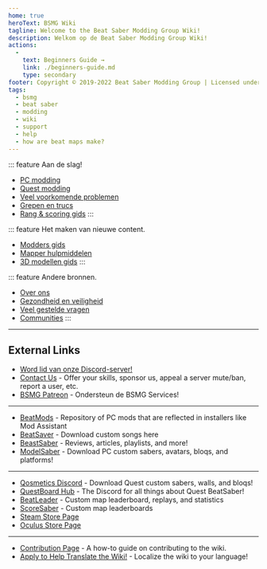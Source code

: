 ```yaml
---
home: true
heroText: BSMG Wiki
tagline: Welcome to the Beat Saber Modding Group Wiki!
description: Welkom op de Beat Saber Modding Group Wiki!
actions:
  - 
    text: Beginners Guide →
    link: ./beginners-guide.md
    type: secondary
footer: Copyright © 2019-2022 Beat Saber Modding Group | Licensed under CC BY-NC-SA 4.0
tags:
  - bsmg
  - beat saber
  - modding
  - wiki
  - support
  - help
  - how are beat maps make?
---
```


<!-- markdownlint-disable MD041 -->
<!-- markdownlint-disable MD033 -->
<div class='features'>

::: feature Aan de slag!
* [PC modding](./pc-modding.md)
* [Quest modding](./quest-modding.md)
* [Veel voorkomende problemen](./support/)
* [Grepen en trucs](./grips-and-tricks.md)
* [Rang & scoring gids](./ranking-guide.md)
:::

::: feature Het maken van nieuwe content.
* [Modders gids](/nl/modding/)
* [Mapper hulpmiddelen](/nl/mapping/)
* [3D modellen gids](/nl/models/)
:::

::: feature Andere bronnen.
* [Over ons](/nl/about/)
* [Gezondheid en veiligheid](./health-and-safety.md)
* [Veel gestelde vragen](/nl/faq/)
* [Communities](/nl/communities/)
:::

</div>

---

<h2 class='noborder'>External Links</h2>
<!-- markdownlint-enable MD033 -->

* [Word lid van onze Discord-server!](https://discord.gg/beatsabermods)
* [Contact Us](https://bsmg.dev/contact) - Offer your skills, sponsor us, appeal a server mute/ban, report a user, etc.
* [BSMG Patreon](https://www.patreon.com/beatsabermods) - Ondersteun de BSMG Services!

---

* [BeatMods](https://beatmods.com) - Repository of PC mods that are reflected in installers like Mod Assistant
* [BeatSaver](https://beatsaver.com/) - Download custom songs here
* [BeastSaber](https://bsaber.com/) - Reviews, articles, playlists, and more!
* [ModelSaber](https://modelsaber.com/) - Download PC custom sabers, avatars, bloqs, and platforms!

---

* [Qosmetics Discord](https://discord.gg/qosmetics) - Download Quest custom sabers, walls, and bloqs!
* [QuestBoard Hub](https://discord.gg/d6DyW9v) - The Discord for all things about Quest BeatSaber!
* [BeatLeader](https://www.beatleader.xyz/) - Custom map leaderboard, replays, and statistics
* [ScoreSaber](https://scoresaber.com/) - Custom map leaderboards
* [Steam Store Page](https://store.steampowered.com/app/620980/Beat_Saber/)
* [Oculus Store Page](https://www.oculus.com/experiences/rift/1304877726278670/)

---

* [Contribution Page](https://docs.google.com/document/d/1r6IP6l3uo8rc__GxfLkpaToxheeXotdYaKEj3oWB2js/edit?usp=sharing) - A how-to guide on contributing to the wiki.
* [Apply to Help Translate the Wiki!](https://forms.gle/e3BqA3poMjESARe76) - Localize the wiki to your language!

